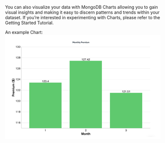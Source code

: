 You can also visualize your data with MongoDB Charts allowing you to gain visual insights and making it easy to discern patterns and trends within your dataset. If you’re interested in experimenting with Charts, please refer to the Getting Started Tutorial. 

An example Chart: 
![image](InsuranceGitHub/Figure13.png)
